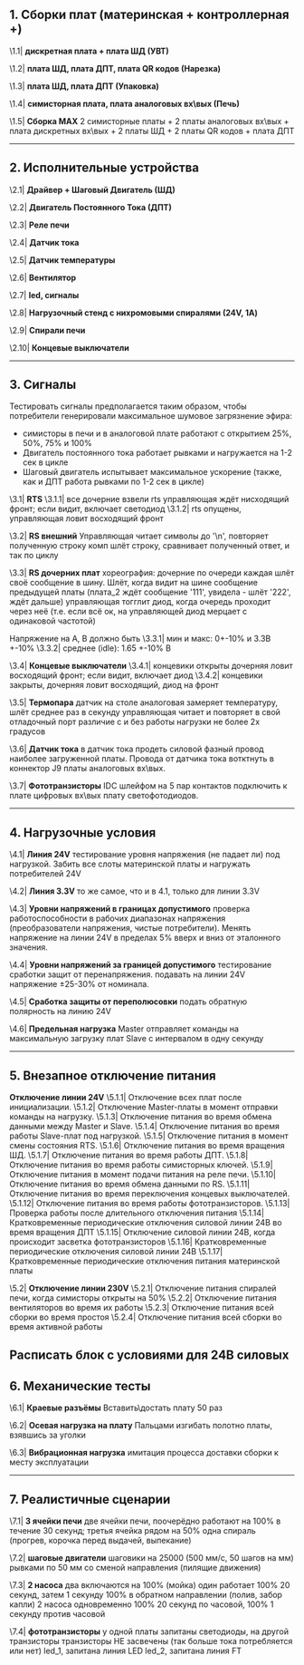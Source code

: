 ## 1. Сборки плат (материнская + контроллерная +)

\\1.1|
**дискретная плата + плата ШД (УВТ)**

\\1.2|
**плата ШД, плата ДПТ, плата QR кодов (Нарезка)**

\\1.3|
**плата ШД, плата ДПТ (Упаковка)**

\\1.4|
**симисторная плата, плата аналоговых вх\вых (Печь)**

\\1.5|
**Сборка MAX**
2 симисторные платы + 2 платы аналоговых вх\вых + плата дискретных вх\вых + 2 платы ШД + 2 платы QR кодов + плата ДПТ

----------------------------------------------

## 2. Исполнительные устройства

\\2.1|
**Драйвер + Шаговый Двигатель (ШД)**

\\2.2|
**Двигатель Постоянного Тока (ДПТ)**

\\2.3|
**Реле печи**

\\2.4|
**Датчик тока**

\\2.5|
**Датчик температуры**

\\2.6|
**Вентилятор**

\\2.7|
**led, сигналы**

\\2.8|
**Нагрузочный стенд с нихромовыми спиралями (24V, 1A)**

\\2.9|
**Спирали печи**

\\2.10|
**Концевые выключатели**

----------------------------------------------

## 3. Сигналы
Тестировать сигналы предполагается таким образом, чтобы потребители генерировали максимальное шумовое загрязнение эфира: 
- симисторы в печи и в аналоговой плате работают с открытием 25%, 50%, 75% и 100%
- Двигатель постоянного тока работает рывками и нагружается на 1-2 сек в цикле
- Шаговый двигатель испытывает максимальное ускорение (также, как и ДПТ работа рывками по 1-2 сек в цикле)


\\3.1|
**RTS**
    \\3.1.1|
    все дочерние взвели rts
    управляющая ждёт нисходящий фронт; если видит, включает светодиод
    \\3.1.2|
    rts опущены, управляющая ловит восходящий фронт

\\3.2|
**RS внешний**
Управляющая читает символы до '\n', повторяет полученную строку комп шлёт строку, сравнивает полученный ответ, и так по циклу

\\3.3|
**RS дочерних плат**
хореография: дочерние по очереди каждая шлёт своё сообщение в шину. Шлёт, когда видит на шине сообщение предыдущей платы
(плата\_2 ждёт сообщение '111', увидела - шлёт '222', ждёт дальше)
управляющая тогглит диод, когда очередь проходит через неё
(т.е. если всё ок, на управляющей диод мерцает с одинаковой частотой)

Напряжение на A, B должно быть
    \\3.3.1|
    мин и макс: 0+-10% и 3.3В +-10%
    \\3.3.2|
    среднее (idle): 1.65 +-10% В


\\3.4|
**Концевые выключатели**
    \\3.4.1|
    концевики открыты
    дочерняя ловит восходящий фронт; если видит, включает диод
    \\3.4.2|
    концевики закрыты, дочерняя ловит восходящий, диод на фронт

\\3.5|
**Термопара**
датчик на столе
аналоговая замеряет температуру, шлёт среднее раз в секунду
управляющая читает и повторяет в свой отладочный порт
различие с и без работы нагрузки не более 2х градусов

\\3.6|
**Датчик тока**
в датчик тока продеть силовой фазный провод наиболее загруженной платы. Провода от датчика тока вотктнуть в коннектор J9 платы аналоговых вх\вых.

\\3.7|
**Фототранзисторы**
IDC шлейфом на 5 пар контактов подключить к плате цифровых вх\вых плату светофотодиодов.

----------------------------------------------

## 4. Нагрузочные условия

\\4.1|
**Линия 24V**
тестирование уровня напряжения (не падает ли) под нагрузкой. Забить все слоты материнской платы и нагружать потребителей 24V

\\4.2|
**Линия 3.3V**
то же самое, что и в 4.1, только для линии 3.3V

\\4.3|
**Уровни напряжений в границах допустимого**
проверка работоспособности в рабочих диапазонах напряжения (преобразователи напряжения, чистые потребители). Менять напряжение на линии 24V в пределах 5% вверх и вниз от эталонного значения.

\\4.4|
**Уровни напряжений за границей допустимого**
тестирование сработки защит от перенапряжения. подавать на линии 24V напряжение ±25-30% от номинала.

\\4.5|
**Сработка защиты от переполюсовки** 
подать обратную полярность на линию 24V

\\4.6|
**Предельная нагрузка**
Master отправляет команды на максимальную загрузку плат Slave с интервалом в одну секунду

----------------------------------------------

## 5. Внезапное отключение питания

**Отключение линии 24V**
    \\5.1.1|
    Отключение всех плат после инициализации.
    \\5.1.2|
    Отключение Master-платы в момент отправки команды на нагрузку.
    \\5.1.3|
    Отключение питания во время обмена данными между Master и Slave.
    \\5.1.4|
    Отключение питания во время работы Slave-плат под нагрузкой.
    \\5.1.5|
    Отключение питания в момент смены состояния RTS.
    \\5.1.6|
    Отключение питания во время вращения ШД.
    \\5.1.7|
    Отключение питания во время работы ДПТ.
    \\5.1.8|
    Отключение питания во время работы симисторных ключей.
    \\5.1.9|
    Отключение питания в момент подачи питания на реле печи.
    \\5.1.10|
    Отключение питания во время обмена данными по RS.
    \\5.1.11|
    Отключение питания во время переключения концевых выключателей.
    \\5.1.12|
    Отключение питания во время работы фототранзисторов.
    \\5.1.13|
    Проверка работы после длительного отключения питания
    \\5.1.14|
    Кратковременные периодические отключения силовой линии 24В во время вращения ДПТ
    \\5.1.15|
    Отключение силовой линии 24В, когда происходит засветка фототранзисторов
    \\5.1.16|
    Кратковременные периодические отключения силовой линии 24В
    \\5.1.17|
    Кратковременные периодические отключения питания материнской платы

\\5.2|
**Отключение линии 230V**
    \\5.2.1|
    Отключение питания спиралей печи, когда симисторы открыты на 50%
    \\5.2.2|
    Отключение питания вентиляторов во время их работы
    \\5.2.3|
    Отключение питания всей сборки во время простоя
    \\5.2.4|
    Отключение питания всей сборки во время активной работы

Расписать блок с условиями для 24В силовых
----------------------------------------------

## 6. Механические тесты

\\6.1|
**Краевые разъёмы**
Вставить\достать плату 50 раз

\\6.2|
**Осевая нагрузка на плату**
Пальцами изгибать полотно платы, взявшись за уголки

\\6.3|
**Вибрационная нагрузка**
имитация процесса доставки сборки к месту эксплуатации

----------------------------------------------

## 7. Реалистичные сценарии

\\7.1|
**3 ячейки печи**
две ячейки печи, поочерёдно работают на 100% в течение 30 секунд; третья ячейка рядом на 50% одна спираль
    (прогрев, корочка перед выдачей, выпекание)

\\7.2|
**шаговые двигатели**
шаговики на 25000 (500 мм/с, 50 шагов на мм) рывками по 50 мм со сменой направления
    (пилящие движения)

\\7.3|
**2 насоса**
    два включаются на 100%
        (мойка)
    один работает 100% 20 секунд, затем 1 секунду 100% в обратном направлении
        (полив, забор капли) 
    2 насоса одновременно 100% 20 секунд по часовой, 100% 1 секунду против часовой

\\7.4|
**фототранзисторы**
    у одной платы запитаны светодиоды, на другой транзисторы
    транзисторы НЕ засвечены (так больше тока потребляется или нет)
    led\_1, запитана линия LED
    led\_2, запитана линия FT